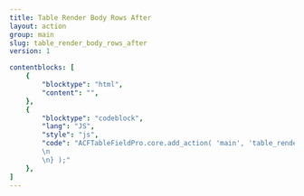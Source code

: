 ```yaml
---
title: Table Render Body Rows After
layout: action
group: main
slug: table_render_body_rows_after
version: 1

contentblocks: [
	{
		"blocktype": "html",
		"content": "",
	},
	{
		"blocktype": "codeblock",
		"lang": "JS",
		"style": "js",
		"code": "ACFTableFieldPro.core.add_action( 'main', 'table_render_body_rows_after', function( table ) {
		\n
		\n} );"
	},
]
---
```

